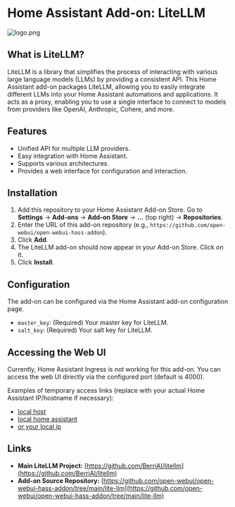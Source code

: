 # Home Assistant Add-on: LiteLLM

![logo.png](/api/hassio/addons/local_lite-llm/logo) 
## What is LiteLLM?

LiteLLM is a library that simplifies the process of interacting with various large language models (LLMs) by providing a consistent API. This Home Assistant add-on packages LiteLLM, allowing you to easily integrate different LLMs into your Home Assistant automations and applications. It acts as a proxy, enabling you to use a single interface to connect to models from providers like OpenAI, Anthropic, Cohere, and more.

## Features

- Unified API for multiple LLM providers.
- Easy integration with Home Assistant.
- Supports various architectures.
- Provides a web interface for configuration and interaction.

## Installation

1.  Add this repository to your Home Assistant Add-on Store. Go to **Settings** -> **Add-ons** -> **Add-on Store** -> **...** (top right) -> **Repositories**.
2.  Enter the URL of this add-on repository (e.g., `https://github.com/open-webui/open-webui-hass-addon`).
3.  Click **Add**.
4.  The LiteLLM add-on should now appear in your Add-on Store. Click on it.
5.  Click **Install**.

## Configuration

The add-on can be configured via the Home Assistant add-on configuration page.

-   `master_key`: (Required) Your master key for LiteLLM.
-   `salt_key`: (Required) Your salt key for LiteLLM.

## Accessing the Web UI

Currently, Home Assistant Ingress is not working for this add-on. You can access the web UI directly via the configured port (default is 4000).

Examples of temporary access links (replace with your actual Home Assistant IP/hostname if necessary):

-   [local host](http://localhost:4000)
-   [local home assistant](http://localhost:4000)
-   [or your local ip](http://192.168.0.26:4000)

 
## Links

-   **Main LiteLLM Project:** [https://github.com/BerriAI/litellm](https://github.com/BerriAI/litellm)
-   **Add-on Source Repository:** [https://github.com/open-webui/open-webui-hass-addon/tree/main/lite-llm](https://github.com/open-webui/open-webui-hass-addon/tree/main/lite-llm)

